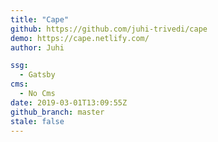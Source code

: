 ```yaml
---
title: "Cape"
github: https://github.com/juhi-trivedi/cape
demo: https://cape.netlify.com/
author: Juhi

ssg:
  - Gatsby
cms:
  - No Cms
date: 2019-03-01T13:09:55Z
github_branch: master
stale: false
---
```

